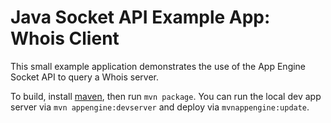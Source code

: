
# Java Socket API Example App: Whois Client

This small example application demonstrates the use of the App Engine Socket API to query a Whois server.

To build, install [maven](http://maven.apache.org/), then run `mvn package`.
You can run the local dev app server via `mvn appengine:devserver` and deploy via `mvnappengine:update`.
